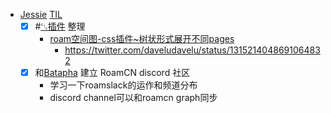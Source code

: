 - [Jessie](Jessie.md) [TIL](TIL.md)
    - [x] #[␃插件](␃插件.md) 整理
        - [roam空间图-css插件~树状形式展开不同pages](https://github.com/roam-unofficial/roam-toolkit/pull/165)
            - https://twitter.com/daveludavelu/status/1315214048691064832
    - [x] 和[Batapha](Batapha.md) 建立 RoamCN discord 社区
        - 学习一下roamslack的运作和频道分布
        - discord channel可以和roamcn graph同步
